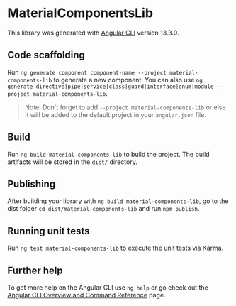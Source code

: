 # MaterialComponentsLib

This library was generated with [Angular CLI](https://github.com/angular/angular-cli) version 13.3.0.

## Code scaffolding

Run `ng generate component component-name --project material-components-lib` to generate a new component. You can also use `ng generate directive|pipe|service|class|guard|interface|enum|module --project material-components-lib`.
> Note: Don't forget to add `--project material-components-lib` or else it will be added to the default project in your `angular.json` file. 

## Build

Run `ng build material-components-lib` to build the project. The build artifacts will be stored in the `dist/` directory.

## Publishing

After building your library with `ng build material-components-lib`, go to the dist folder `cd dist/material-components-lib` and run `npm publish`.

## Running unit tests

Run `ng test material-components-lib` to execute the unit tests via [Karma](https://karma-runner.github.io).

## Further help

To get more help on the Angular CLI use `ng help` or go check out the [Angular CLI Overview and Command Reference](https://angular.io/cli) page.
